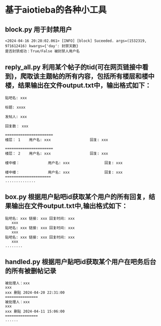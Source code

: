 # 基于aiotieba的各种小工具
## block.py 用于封禁用户
```
<2024-04-16 20:28:02.061> [INFO] [block] Suceeded. args=(1532319, 971612416) kwargs={'day': 封禁天数}
是否封禁成功：True/False 被封禁人用户名 
```
## reply_all.py 利用某个帖子的tid(可在网页链接中看到)，爬取该主题帖的所有内容，包括所有楼层和楼中楼，结果输出在文件output.txt中，输出格式如下：
```
贴吧名: xxx

标题: xxxx

发帖人: xxx

回复数： xxx

======================
楼层： 1    用户名: xxx                  回复: xxx

======================
楼层： 2    用户名: xxx                  回复: xxx

楼中楼：             用户名: xxx                回复: xxx

楼中楼：             用户名: xxx                回复: xxx
=====================
..............
```
## box.py 根据用户贴吧id获取某个用户的所有回复，结果输出在文件output.txt中,输出格式如下：
```
贴吧名: xxx 链接: xxx 回复时间: xxx
   xxx
贴吧名: xxx 链接: xxx 回复时间: xxx
   xxx
贴吧名: xxx 链接: xxx 回复时间: xxx
   xxx
........
```
## handled.py 根据用户贴吧id获取某个用户在吧务后台的所有被删帖记录
```
被处理人：xxx
xxx 
xxx 删贴 2024-04-20 22:31:00
===============
被处理人：xxx
xxx
xxx 删贴 2024-04-11 15:06:00
===============
......
```
